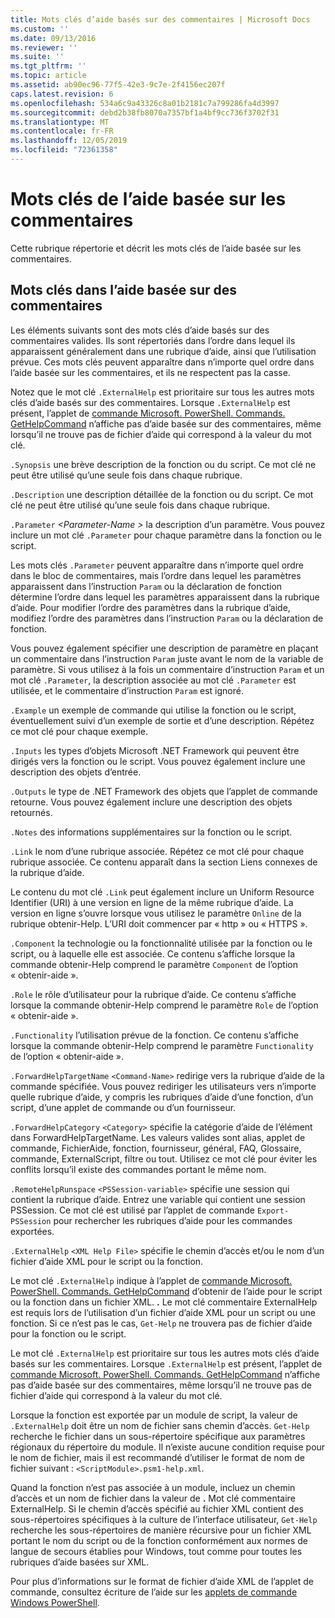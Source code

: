 ```yaml
---
title: Mots clés d’aide basés sur des commentaires | Microsoft Docs
ms.custom: ''
ms.date: 09/13/2016
ms.reviewer: ''
ms.suite: ''
ms.tgt_pltfrm: ''
ms.topic: article
ms.assetid: ab90ec96-77f5-42e3-9c7e-2f4156ec207f
caps.latest.revision: 6
ms.openlocfilehash: 534a6c9a43326c8a01b2181c7a799286fa4d3997
ms.sourcegitcommit: debd2b38fb8070a7357bf1a4bf9cc736f3702f31
ms.translationtype: MT
ms.contentlocale: fr-FR
ms.lasthandoff: 12/05/2019
ms.locfileid: "72361358"
---
```

# <a name="comment-based-help-keywords"></a>Mots clés de l’aide basée sur les commentaires

Cette rubrique répertorie et décrit les mots clés de l’aide basée sur les commentaires.

## <a name="keywords-in-comment-based-help"></a>Mots clés dans l’aide basée sur des commentaires

Les éléments suivants sont des mots clés d’aide basés sur des commentaires valides. Ils sont répertoriés dans l’ordre dans lequel ils apparaissent généralement dans une rubrique d’aide, ainsi que l’utilisation prévue. Ces mots clés peuvent apparaître dans n’importe quel ordre dans l’aide basée sur les commentaires, et ils ne respectent pas la casse.

Notez que le mot clé `.ExternalHelp` est prioritaire sur tous les autres mots clés d’aide basés sur des commentaires. Lorsque `.ExternalHelp` est présent, l’applet de [commande Microsoft. PowerShell. Commands. GetHelpCommand](/dotnet/api/Microsoft.PowerShell.Commands.gethelpcommand) n’affiche pas d’aide basée sur des commentaires, même lorsqu’il ne trouve pas de fichier d’aide qui correspond à la valeur du mot clé.

`.Synopsis` une brève description de la fonction ou du script. Ce mot clé ne peut être utilisé qu’une seule fois dans chaque rubrique.

`.Description` une description détaillée de la fonction ou du script. Ce mot clé ne peut être utilisé qu’une seule fois dans chaque rubrique.

`.Parameter` *\<Parameter-Name >* la description d’un paramètre. Vous pouvez inclure un mot clé `.Parameter` pour chaque paramètre dans la fonction ou le script.

Les mots clés `.Parameter` peuvent apparaître dans n’importe quel ordre dans le bloc de commentaires, mais l’ordre dans lequel les paramètres apparaissent dans l’instruction `Param` ou la déclaration de fonction détermine l’ordre dans lequel les paramètres apparaissent dans la rubrique d’aide. Pour modifier l’ordre des paramètres dans la rubrique d’aide, modifiez l’ordre des paramètres dans l’instruction `Param` ou la déclaration de fonction.

Vous pouvez également spécifier une description de paramètre en plaçant un commentaire dans l’instruction `Param` juste avant le nom de la variable de paramètre. Si vous utilisez à la fois un commentaire d’instruction `Param` et un mot clé `.Parameter`, la description associée au mot clé `.Parameter` est utilisée, et le commentaire d’instruction `Param` est ignoré.

`.Example` un exemple de commande qui utilise la fonction ou le script, éventuellement suivi d’un exemple de sortie et d’une description. Répétez ce mot clé pour chaque exemple.

`.Inputs` les types d’objets Microsoft .NET Framework qui peuvent être dirigés vers la fonction ou le script. Vous pouvez également inclure une description des objets d’entrée.

`.Outputs` le type de .NET Framework des objets que l’applet de commande retourne. Vous pouvez également inclure une description des objets retournés.

`.Notes` des informations supplémentaires sur la fonction ou le script.

`.Link` le nom d’une rubrique associée. Répétez ce mot clé pour chaque rubrique associée. Ce contenu apparaît dans la section Liens connexes de la rubrique d’aide.

Le contenu du mot clé `.Link` peut également inclure un Uniform Resource Identifier (URI) à une version en ligne de la même rubrique d’aide. La version en ligne s’ouvre lorsque vous utilisez le paramètre `Online` de la rubrique obtenir-Help. L’URI doit commencer par « http » ou « HTTPS ».

`.Component` la technologie ou la fonctionnalité utilisée par la fonction ou le script, ou à laquelle elle est associée. Ce contenu s’affiche lorsque la commande obtenir-Help comprend le paramètre `Component` de l’option « obtenir-aide ».

`.Role` le rôle d’utilisateur pour la rubrique d’aide. Ce contenu s’affiche lorsque la commande obtenir-Help comprend le paramètre `Role` de l’option « obtenir-aide ».

`.Functionality` l’utilisation prévue de la fonction. Ce contenu s’affiche lorsque la commande obtenir-Help comprend le paramètre `Functionality` de l’option « obtenir-aide ».

`.ForwardHelpTargetName` `<Command-Name>` redirige vers la rubrique d’aide de la commande spécifiée. Vous pouvez rediriger les utilisateurs vers n’importe quelle rubrique d’aide, y compris les rubriques d’aide d’une fonction, d’un script, d’une applet de commande ou d’un fournisseur.

`.ForwardHelpCategory` `<Category>` spécifie la catégorie d’aide de l’élément dans ForwardHelpTargetName. Les valeurs valides sont alias, applet de commande, FichierAide, fonction, fournisseur, général, FAQ, Glossaire, commande, ExternalScript, filtre ou tout. Utilisez ce mot clé pour éviter les conflits lorsqu’il existe des commandes portant le même nom.

`.RemoteHelpRunspace` `<PSSession-variable>` spécifie une session qui contient la rubrique d’aide. Entrez une variable qui contient une session PSSession. Ce mot clé est utilisé par l’applet de commande `Export-PSSession` pour rechercher les rubriques d’aide pour les commandes exportées.

`.ExternalHelp` `<XML Help File>` spécifie le chemin d’accès et/ou le nom d’un fichier d’aide XML pour le script ou la fonction.

Le mot clé `.ExternalHelp` indique à l’applet de [commande Microsoft. PowerShell. Commands. GetHelpCommand](/dotnet/api/Microsoft.PowerShell.Commands.gethelpcommand) d’obtenir de l’aide pour le script ou la fonction dans un fichier XML. **.** Le mot clé commentaire ExternalHelp est requis lors de l’utilisation d’un fichier d’aide XML pour un script ou une fonction. Si ce n’est pas le cas, `Get-Help` ne trouvera pas de fichier d’aide pour la fonction ou le script.

Le mot clé `.ExternalHelp` est prioritaire sur tous les autres mots clés d’aide basés sur les commentaires. Lorsque `.ExternalHelp` est présent, l’applet de [commande Microsoft. PowerShell. Commands. GetHelpCommand](/dotnet/api/Microsoft.PowerShell.Commands.gethelpcommand) n’affiche pas d’aide basée sur des commentaires, même lorsqu’il ne trouve pas de fichier d’aide qui correspond à la valeur du mot clé.

Lorsque la fonction est exportée par un module de script, la valeur de `.ExternalHelp` doit être un nom de fichier sans chemin d’accès. `Get-Help` recherche le fichier dans un sous-répertoire spécifique aux paramètres régionaux du répertoire du module. Il n’existe aucune condition requise pour le nom de fichier, mais il est recommandé d’utiliser le format de nom de fichier suivant : `<ScriptModule>.psm1-help.xml`.

Quand la fonction n’est pas associée à un module, incluez un chemin d’accès et un nom de fichier dans la valeur de **.** Mot clé commentaire ExternalHelp. Si le chemin d’accès spécifié au fichier XML contient des sous-répertoires spécifiques à la culture de l’interface utilisateur, `Get-Help` recherche les sous-répertoires de manière récursive pour un fichier XML portant le nom du script ou de la fonction conformément aux normes de langue de secours établies pour Windows, tout comme pour toutes les rubriques d’aide basées sur XML.

Pour plus d’informations sur le format de fichier d’aide XML de l’applet de commande, consultez écriture de l’aide sur les [applets de commande Windows PowerShell](./writing-help-for-windows-powershell-cmdlets.md).